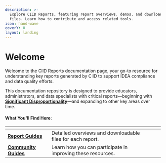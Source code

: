 ```yaml
---
description: >-
  Explore CIID Reports, featuring report overviews, demos, and downloadable
  files. Learn how to contribute and access related tools.
icon: hand-wave
coverY: 0
layout: landing
---
```


# Welcome

Welcome to the CIID Reports documentation page, your go-to resource for understanding key reports generated by CIID to support IDEA compliance and data quality efforts.

This documentation repository is designed to provide educators, administrators, and data specialists with critical reports—beginning with [**Significant Disproportionality**](report-guides/significant-disproportionality/setup-guide.md)—and expanding to other key areas over time.

#### What You'll Find Here:

<table data-view="cards"><thead><tr><th></th><th></th><th></th><th data-hidden data-card-cover data-type="files"></th></tr></thead><tbody><tr><td><a href="../gitbook-docs/broken-reference/"><strong>Report Guides</strong></a></td><td>Detailed overviews and downloadable files for each report.</td><td></td><td></td></tr><tr><td><a href="../gitbook-docs/broken-reference/"><strong>Community Guides</strong></a></td><td>Learn how you can participate in improving these resources.</td><td></td><td></td></tr></tbody></table>
